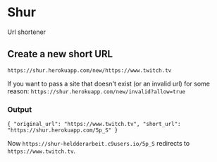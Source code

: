 # Shur
Url shortener

## Create a new short URL

`https://shur.herokuapp.com/new/https://www.twitch.tv`

If you want to pass a site that doesn't exist (or an invalid url) for some reason:
`https://shur.herokuapp.com/new/invalid?allow=true`

### Output

`{ "original_url": "https://www.twitch.tv", "short_url": "https://shur.herokuapp.com/5p_S" }`

Now `https://shur-heldderarbeit.c9users.io/5p_S` redirects to `https://www.twitch.tv`.
